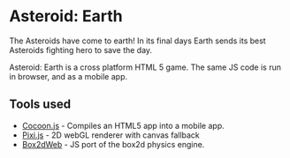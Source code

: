 Asteroid: Earth
====================

The Asteroids have come to earth! In its final days Earth sends its best Asteroids fighting hero to save the day.

Asteroid: Earth is a cross platform HTML 5 game. The same JS code is run in browser, and as a mobile app.

Tools used
-----------

- [Cocoon.js](https://www.ludei.com/cocoonjs/) - Compiles an HTML5 app into a mobile app.
- [Pixi.js](http://www.pixijs.com/) - 2D webGL renderer with canvas fallback
- [Box2dWeb](https://code.google.com/p/box2dweb/) - JS port of the box2d physics engine.
